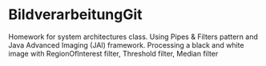 # BildverarbeitungGit
Homework for system architectures class.
Using Pipes & Filters pattern and Java Advanced Imaging (JAI) framework.
Processing a black and white image with RegionOfInterest filter, Threshold filter, Median filter
